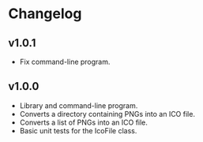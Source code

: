 # Changelog

## v1.0.1

- Fix command-line program.

## v1.0.0

- Library and command-line program.
- Converts a directory containing PNGs into an ICO file.
- Converts a list of PNGs into an ICO file.
- Basic unit tests for the IcoFile class.
